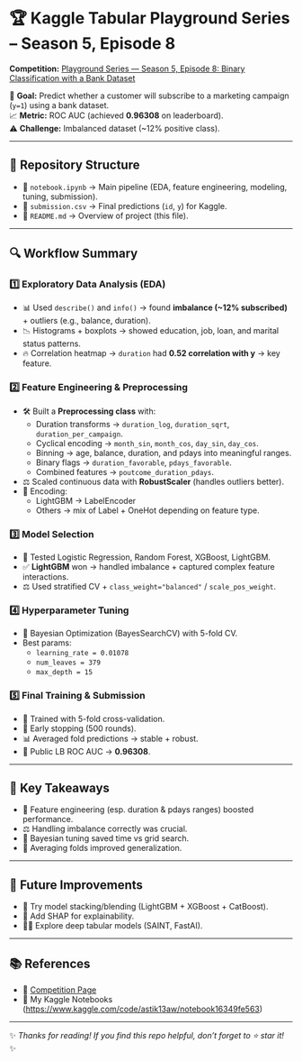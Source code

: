 # 🏆 Kaggle Tabular Playground Series – Season 5, Episode 8  

**Competition:** [Playground Series — Season 5, Episode 8: Binary Classification with a Bank Dataset](https://www.kaggle.com/competitions/playground-series-s5e8)  

🎯 **Goal:** Predict whether a customer will subscribe to a marketing campaign (`y=1`) using a bank dataset.  
📈 **Metric:** ROC AUC (achieved **0.96308** on leaderboard).  
⚠️ **Challenge:** Imbalanced dataset (~12% positive class).  

---

## 📂 Repository Structure  

- 📒 `notebook.ipynb` → Main pipeline (EDA, feature engineering, modeling, tuning, submission).  
- 📄 `submission.csv` → Final predictions (`id`, `y`) for Kaggle.  
- 📝 `README.md` → Overview of project (this file).  

---

## 🔍 Workflow Summary  

### 1️⃣ Exploratory Data Analysis (EDA)  
- 📊 Used `describe()` and `info()` → found **imbalance (~12% subscribed)** + outliers (e.g., balance, duration).  
- 📉 Histograms + boxplots → showed education, job, loan, and marital status patterns.  
- 🔥 Correlation heatmap → `duration` had **0.52 correlation with y** → key feature.  

### 2️⃣ Feature Engineering & Preprocessing  
- 🛠️ Built a **Preprocessing class** with:  
  - Duration transforms → `duration_log`, `duration_sqrt`, `duration_per_campaign`.  
  - Cyclical encoding → `month_sin`, `month_cos`, `day_sin`, `day_cos`.  
  - Binning → age, balance, duration, and pdays into meaningful ranges.  
  - Binary flags → `duration_favorable`, `pdays_favorable`.  
  - Combined features → `poutcome_duration_pdays`.  
- ⚖️ Scaled continuous data with **RobustScaler** (handles outliers better).  
- 🔑 Encoding:  
  - LightGBM → LabelEncoder  
  - Others → mix of Label + OneHot depending on feature type.  

### 3️⃣ Model Selection  
- 🧪 Tested Logistic Regression, Random Forest, XGBoost, LightGBM.  
- ✅ **LightGBM** won → handled imbalance + captured complex feature interactions.  
- ⚖️ Used stratified CV + `class_weight="balanced"` / `scale_pos_weight`.  

### 4️⃣ Hyperparameter Tuning  
- 🤖 Bayesian Optimization (BayesSearchCV) with 5-fold CV.  
- Best params:  
  - `learning_rate = 0.01078`  
  - `num_leaves = 379`  
  - `max_depth = 15`  

### 5️⃣ Final Training & Submission  
- 🔁 Trained with 5-fold cross-validation.  
- 🛑 Early stopping (500 rounds).  
- 📊 Averaged fold predictions → stable + robust.  
- 🏅 Public LB ROC AUC → **0.96308**.  

---

## 🌟 Key Takeaways  

- 🚀 Feature engineering (esp. duration & pdays ranges) boosted performance.  
- ⚖️ Handling imbalance correctly was crucial.  
- 🧠 Bayesian tuning saved time vs grid search.  
- 🔄 Averaging folds improved generalization.  

---

## 🔮 Future Improvements  

- 🤝 Try model stacking/blending (LightGBM + XGBoost + CatBoost).  
- 📌 Add SHAP for explainability.  
- 🧑‍💻 Explore deep tabular models (SAINT, FastAI).  

---

## 📚 References  

- 🔗 [Competition Page](https://www.kaggle.com/competitions/playground-series-s5e8)  
- 📑 My Kaggle Notebooks (https://www.kaggle.com/code/astik13aw/notebook16349fe563) 

---

✨ *Thanks for reading! If you find this repo helpful, don’t forget to ⭐ star it!* ✨ 

